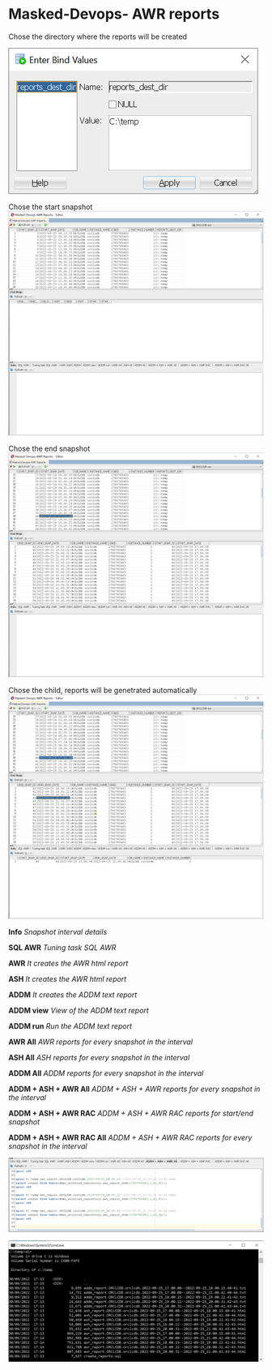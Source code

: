 # Masked-Devops- AWR reports

Chose the directory where the reports will be created

![child](img/Masked-Devops-AWRreports/Masked-Devops.AWR.Reports.prompt.png)

Chose the start snapshot
![child](img/Masked-Devops-AWRreports/Masked-Devops.AWR.Reports1.png)

Chose the end snapshot
![child](img/Masked-Devops-AWRreports/Masked-Devops.AWR.Reports2.png)

Chose the child, reports will be genetrated automatically
![child](img/Masked-Devops-AWRreports/Masked-Devops.AWR.Reports3.png)

**Info**                         *Snapshot interval details*

**SQL AWR**                      *Tuning task SQL AWR* 

**AWR**                          *It creates the AWR html report*

**ASH**                          *It creates the AWR html report*

**ADDM**                         *It creates the ADDM text report*

**ADDM view**                    *View of the ADDM text report*

**ADDM run**                     *Run the ADDM text report*

**AWR All**                      *AWR reports for every snapshot in the interval*

**ASH All**                      *ASH reports for every snapshot in the interval*

**ADDM All**                     *ADDM reports for every snapshot in the interval*

**ADDM + ASH + AWR All**         *ADDM + ASH + AWR reports for every snapshot in the interval*

**ADDM + ASH + AWR RAC**         *ADDM + ASH + AWR RAC reports for start/end snapshot*

**ADDM + ASH + AWR RAC All**     *ADDM + ASH + AWR RAC reports for every snapshot in the interval*

![child](img/Masked-Devops-AWRreports/Masked-Devops.AWR.Reports.child.ADDMASHAWRALL.png)

![child](img/Masked-Devops-AWRreports/Masked-Devops.AWR.Reports.Files.png)

